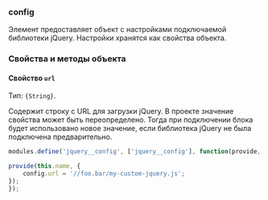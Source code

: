 ### config

Элемент предоставляет объект с настройками подключаемой библиотеки jQuery. Настройки хранятся как свойства объекта. 

<a name="fields"></a>
### Свойства и методы объекта

<a name="fields-url"></a>
#### Свойство `url`

Тип: `{String}`.

Содержит строку с URL для загрузки jQuery. 
В проекте значение свойства может быть переопределено. Тогда при подключении блока будет использовано новое значение, если библиотека jQuery не была подключена предварительно.


```js
modules.define('jquery__config', ['jquery__config'], function(provide, config) {

provide(this.name, {
    config.url = '//foo.bar/my-custom-jquery.js';  
});
});
```
